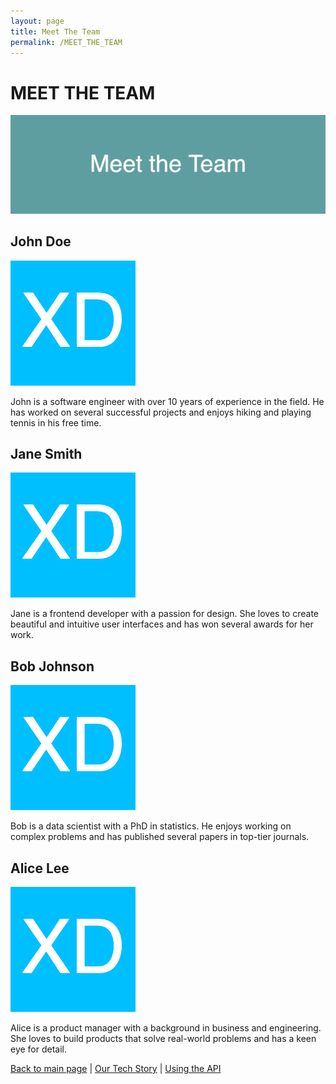 ```yaml
---
layout: page
title: Meet The Team
permalink: /MEET_THE_TEAM
---
```

# MEET THE TEAM

![meet-the-team](images/dummy_1600x500_ffffff_5F9EA0_meet-the-team.png)

## John Doe

![team-member-1](images/dummy_200x200_ffffff_00BFFF_xd.png)

John is a software engineer with over 10 years of experience in the field. He has worked on several successful projects and enjoys hiking and playing tennis in his free time.

## Jane Smith

![team-member-2](images/dummy_200x200_ffffff_00BFFF_xd.png)

Jane is a frontend developer with a passion for design. She loves to create beautiful and intuitive user interfaces and has won several awards for her work.

## Bob Johnson

![team-member-3](images/dummy_200x200_ffffff_00BFFF_xd.png)

Bob is a data scientist with a PhD in statistics. He enjoys working on complex problems and has published several papers in top-tier journals.

## Alice Lee

![team-member-4](images/dummy_200x200_ffffff_00BFFF_xd.png)

Alice is a product manager with a background in business and engineering. She loves to build products that solve real-world problems and has a keen eye for detail.

[Back to main page](INDEX.md) | [Our Tech Story](OUR_TECH_STORY.md) | [Using the API](USING_THE_API.md)
